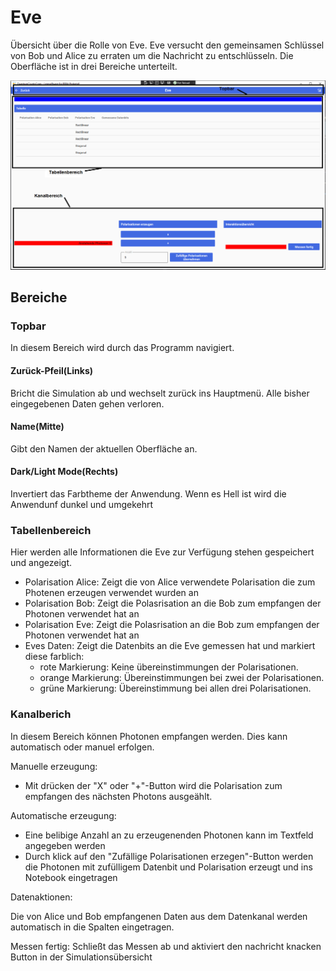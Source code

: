 # Eve

Übersicht über die Rolle von Eve. Eve versucht den gemeinsamen Schlüssel von Bob und Alice zu erraten um die Nachricht zu entschlüsseln. Die Oberfläche ist in drei Bereiche unterteilt.

![Eve Oberfläche](./EveObEr.png)

## Bereiche

### Topbar

In diesem Bereich wird durch das Programm navigiert.

#### Zurück-Pfeil(Links)

Bricht die Simulation ab und wechselt zurück ins Hauptmenü. Alle bisher eingegebenen Daten gehen verloren.

#### Name(Mitte)

Gibt den Namen der aktuellen Oberfläche an.

#### Dark/Light Mode(Rechts)

Invertiert das Farbtheme der Anwendung. Wenn es Hell ist wird die Anwendunf dunkel und umgekehrt

### Tabellenbereich

Hier werden alle Informationen die Eve zur Verfügung stehen gespeichert und angezeigt.

- Polarisation Alice: Zeigt die von Alice verwendete Polarisation die zum Photenen erzeugen verwendet wurden an
- Polarisation Bob: Zeigt die Polasrisation an die Bob zum empfangen der Photonen verwendet hat an
- Polarisation Eve: Zeigt die Polasrisation an die Bob zum empfangen der Photonen verwendet hat an
- Eves Daten: Zeigt die Datenbits an die Eve gemessen hat und markiert diese farblich:
    - rote Markierung: Keine übereinstimmungen der Polarisationen.
    - orange Markierung: Übereinstimmungen bei zwei der Polarisationen.
    - grüne Markierung: Übereinstimmung bei allen drei Polarisationen.


### Kanalberich

In diesem Bereich können Photonen empfangen werden. Dies kann automatisch oder manuel erfolgen.

Manuelle erzeugung:

- Mit drücken der "X" oder "+"-Button wird die Polarisation zum empfangen des nächsten Photons ausgeählt.


Automatische erzeugung:

- Eine belibige Anzahl an zu erzeugenenden Photonen kann im Textfeld angegeben werden
- Durch klick auf den "Zufällige Polarisationen erzegen"-Button werden die Photonen  mit zufülligem Datenbit und Polarisation erzeugt und ins Notebook eingetragen

Datenaktionen:

Die von Alice und Bob empfangenen Daten aus dem Datenkanal werden automatisch in die Spalten eingetragen.

Messen fertig:
Schließt das Messen ab und aktiviert den nachricht knacken Button in der Simulationsübersicht